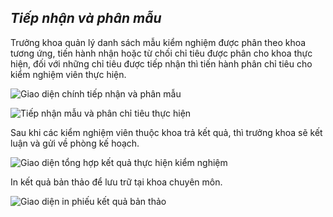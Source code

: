 ## *Tiếp nhận và phân mẫu*

Trưởng khoa quản lý danh sách mẫu kiểm nghiệm được phân theo khoa tương ứng, tiến hành nhận hoặc từ chối chỉ tiêu được phân cho khoa thực hiện, đối với những chỉ tiêu được tiếp nhận thì tiến hành phân chỉ tiêu cho kiểm nghiệm viên thực hiện.
>

![](/images/nghiep_vu/tiep_nhan_va_phan_mau/index.png "Giao diện chính tiếp nhận và phân mẫu")
>

![](/images/nghiep_vu/tiep_nhan_va_phan_mau/tiep_nhan_va_chi_dinh.png "Tiếp nhận mẫu và phân chỉ tiêu thực hiện")
>

Sau khi các kiểm nghiệm viên thuộc khoa trả kết quả, thì trưởng khoa sẽ kết luận và gửi về phòng kế hoạch.
>

![](/images/nghiep_vu/tiep_nhan_va_phan_mau/ket_luan.png "Giao diện tổng hợp kết quả thực hiện kiểm nghiệm")
>

In kết quả bản thảo để lưu trữ tại khoa chuyên môn.
>

![](/images/nghiep_vu/tiep_nhan_va_phan_mau/in_ket_qua.png "Giao diện in phiếu kết quả bản thảo")
>